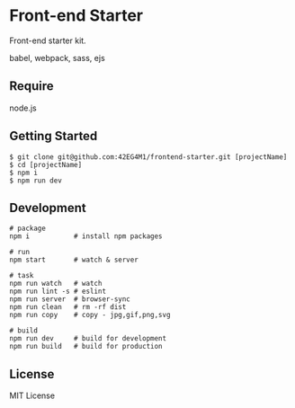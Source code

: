 # Front-end Starter

Front-end starter kit.

babel, webpack, sass, ejs


## Require

node.js


## Getting Started

    $ git clone git@github.com:42EG4M1/frontend-starter.git [projectName]
    $ cd [projectName]
    $ npm i
    $ npm run dev


## Development

    # package
    npm i           # install npm packages

    # run
    npm start       # watch & server

    # task
    npm run watch   # watch
    npm run lint -s # eslint
    npm run server  # browser-sync
    npm run clean   # rm -rf dist
    npm run copy    # copy - jpg,gif,png,svg

    # build
    npm run dev     # build for development
    npm run build   # build for production


## License

MIT License
